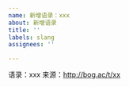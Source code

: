 ```yaml
---
name: 新增语录：xxx
about: 新增语录
title: ''
labels: slang
assignees: ''

---
```


语录：xxx
来源：http://bog.ac/t/xx
